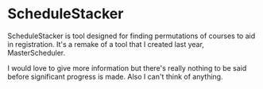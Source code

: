 # ScheduleStacker

ScheduleStacker is tool designed for finding permutations of courses to aid in registration. It's a remake of a tool that I created last year, MasterScheduler.

I would love to give more information but there's really nothing to be said before significant progress is made. Also I can't think of anything.
